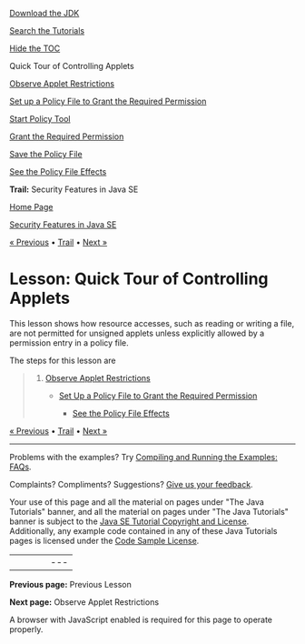 [Download
the JDK](http://java.sun.com/javase/6/download.jsp)
  
[Search the
Tutorials](../../search.html)
  
[Hide the TOC](javascript:toggleLeft())

Quick Tour of Controlling Applets

[Observe Applet Restrictions](step1.html)

[Set up a Policy File to Grant the Required Permission](step2.html)

[Start Policy Tool](wstep1.html)

[Grant the Required Permission](wstep2.html)

[Save the Policy File](wstep3.html)

[See the Policy File Effects](step3.html)

**Trail:** Security Features in Java SE

[Home Page](../../index.html)
>
[Security Features in Java SE](../index.html)

[« Previous](../overview/index.html) • [Trail](../TOC.html) • [Next »](step1.html)

# Lesson: Quick Tour of Controlling Applets

This lesson shows how resource accesses, such as reading or writing a file,
are not permitted for unsigned applets unless
explicitly allowed by a permission entry in a policy file.

The steps for this lesson are
> 1. [Observe Applet Restrictions](step1.html)
>
>    - [Set Up a Policy File to
>      Grant the Required Permission](step2.html)
>
>      - [See the Policy File Effects](step3.html)

[« Previous](../overview/index.html)
•
[Trail](../TOC.html)
•
[Next »](step1.html)

---

Problems with the examples? Try [Compiling and Running
the Examples: FAQs](../../information/run-examples.html).
  
Complaints? Compliments? Suggestions? [Give
us your feedback](http://download.oracle.com/javase/feedback.html).

Your use of this page and all the material on pages under "The Java Tutorials" banner,
and all the material on pages under "The Java Tutorials" banner is subject to the [Java SE Tutorial Copyright
and License](../../information/license.html).
Additionally, any example code contained in any of these Java
Tutorials pages is licensed under the
[Code
Sample License](http://developers.sun.com/license/berkeley_license.html).

|  |  |  |  |  |
| --- | --- | --- | --- | --- |
| |  |  | | --- | --- | | duke image | Oracle logo | | [About Oracle](http://www.oracle.com/us/corporate/index.html) | [Oracle Technology Network](http://www.oracle.com/technology/index.html) | [Terms of Service](https://www.samplecode.oracle.com/servlets/CompulsoryClickThrough?type=TermsOfService) | Copyright © 1995, 2011 Oracle and/or its affiliates. All rights reserved. |

**Previous page:** Previous Lesson
  
**Next page:** Observe Applet Restrictions




A browser with JavaScript enabled is required for this page to operate properly.